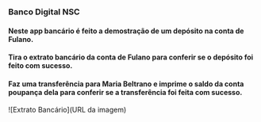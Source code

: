 ### Banco Digital NSC

#### Neste app bancário é feito a demostração de um depósito na conta de Fulano.

#### Tira o extrato bancário da conta de Fulano para conferir se o depósito foi feito com sucesso.

#### Faz uma transferência para Maria Beltrano e imprime o saldo da conta poupança dela para conferir se a transferência foi feita com sucesso.

![Extrato Bancário](URL da imagem)
